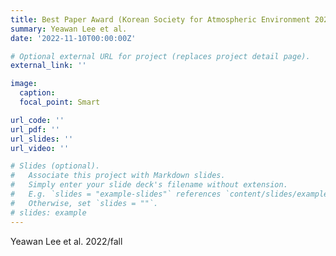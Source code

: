 ```yaml
---
title: Best Paper Award (Korean Society for Atmospheric Environment 2022)
summary: Yeawan Lee et al.
date: '2022-11-10T00:00:00Z'

# Optional external URL for project (replaces project detail page).
external_link: ''

image:
  caption:   
  focal_point: Smart

url_code: ''
url_pdf: ''
url_slides: ''
url_video: ''

# Slides (optional).
#   Associate this project with Markdown slides.
#   Simply enter your slide deck's filename without extension.
#   E.g. `slides = "example-slides"` references `content/slides/example-slides.md`.
#   Otherwise, set `slides = ""`.
# slides: example
---
```


Yeawan Lee et al.
2022/fall